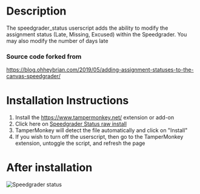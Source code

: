# Description
The speedgrader_status userscript adds the ability to modify the assignment status (Late, Missing, Excused) within the Speedgrader. You may also modify the number of days late

### Source code forked from
https://blog.ohheybrian.com/2019/05/adding-assignment-statuses-to-the-canvas-speedgrader/

# Installation Instructions
1. Install the https://www.tampermonkey.net/ extension or add-on
2. Click here on [Speedgrader Status raw install](https://github.com/paulbui/canvas-tweaks/raw/master/speedgrader_status/speedgrader_status.user.js)
3. TamperMonkey will detect the file automatically and click on "Install"
5. If you wish to turn off the userscript, then go to the TamperMonkey extension, untoggle the script, and refresh the page

# After installation
![Speedgrader status](https://github.com/paulbui/canvas-tweaks/raw/master/speedgrader_status/img/speedgraderStatus.png)
